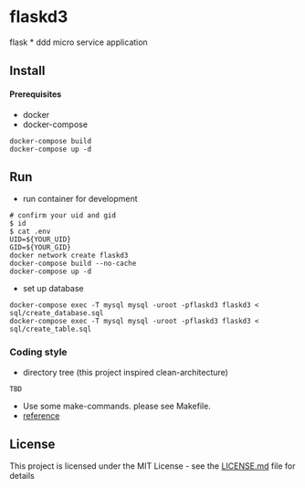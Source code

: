 # flaskd3

flask * ddd micro service application 

## Install

#### Prerequisites

* docker
* docker-compose

```shell
docker-compose build
docker-compose up -d
```

## Run

* run container for development

```
# confirm your uid and gid
$ id
$ cat .env
UID=${YOUR_UID}
GID=${YOUR_GID}
docker network create flaskd3
docker-compose build --no-cache
docker-compose up -d
```

* set up database

```
docker-compose exec -T mysql mysql -uroot -pflaskd3 flaskd3 < sql/create_database.sql
docker-compose exec -T mysql mysql -uroot -pflaskd3 flaskd3 < sql/create_table.sql
```


### Coding style

* directory tree (this project inspired clean-architecture)

```
TBD
```

* Use some make-commands. please see Makefile.
* [reference](https://nrslib.com/clean-flow-of-control/)

## License

This project is licensed under the MIT License - see the [LICENSE.md](LICENSE.md) file for details
